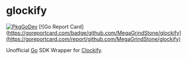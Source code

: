 # glockify

[![PkgGoDev](https://pkg.go.dev/badge/github.com/MegaGrindStone/glockify)](https://pkg.go.dev/github.com/MegaGrindStone/glockify) [![Go Report Card](https://goreportcard.com/badge/github.com/MegaGrindStone/glockify](https://goreportcard.com/report/github.com/MegaGrindStone/glockify)

Unofficial [Go](https://go.dev) SDK Wrapper for [Clockify](https://clockify.me/).
